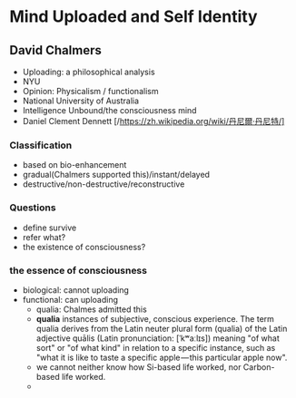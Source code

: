 # Mind Uploaded and Self Identity
## David Chalmers
- Uploading: a philosophical analysis 
- NYU
- Opinion: Physicalism / functionalism
- National University of Australia
- Intelligence Unbound/the consciousness mind 
- Daniel Clement Dennett [/https://zh.wikipedia.org/wiki/丹尼爾·丹尼特/]
### Classification
- based on bio-enhancement
- gradual(Chalmers supported this)/instant/delayed
- destructive/non-destructive/reconstructive
### Questions
- define survive
- refer what?
- the existence of consciousness?
### the essence of consciousness
- biological: cannot uploading
- functional: can uploading
  - qualia: Chalmes admitted this
  * **qualia** instances of subjective, conscious experience. The term qualia derives from the Latin neuter plural form (qualia) of the Latin adjective quālis (Latin pronunciation: [ˈkʷaːlɪs]) meaning "of what sort" or "of what kind" in relation to a specific instance, such as "what it is like to taste a specific apple — this particular apple now".
  - we cannot neither know how Si-based life worked, nor Carbon-based life worked.
  - 
